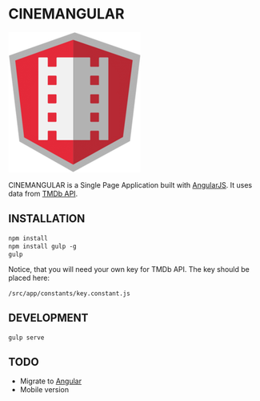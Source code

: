 # CINEMANGULAR

![alt text](https://raw.githubusercontent.com/kirillunlimited/cinemangular/master/logo.png)

CINEMANGULAR is a Single Page Application built with [AngularJS](https://angularjs.org/). It uses data from [TMDb API](https://www.themoviedb.org/documentation/api).

## INSTALLATION

```
npm install
npm install gulp -g
gulp
```

Notice, that you will need your own key for TMDb API. The key should be placed here:
```
/src/app/constants/key.constant.js
```

## DEVELOPMENT
```
gulp serve
```

## TODO
- Migrate to [Angular](https://angular.io/)
- Mobile version